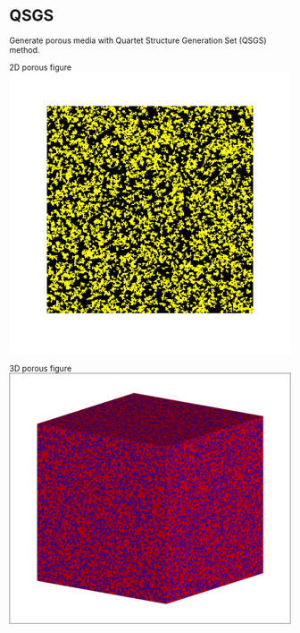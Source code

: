 # QSGS
Generate porous media with Quartet Structure Generation Set (QSGS) method.

2D porous figure
![porosity = 0.58](fig/porous_2D_0.58.png)


3D porous figure
![porosity = 0.6](fig/porous_3D_0.6.png)